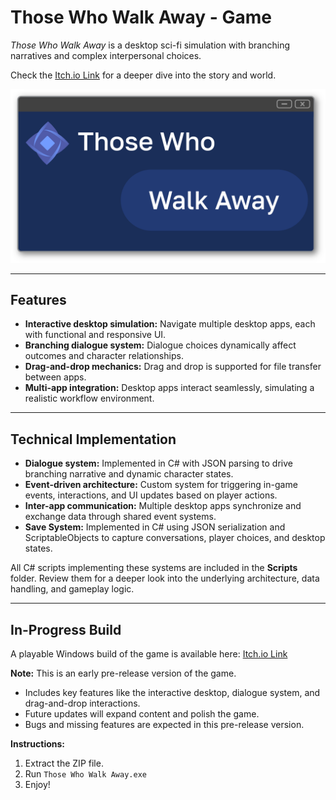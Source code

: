 # Those Who Walk Away - Game

*Those Who Walk Away* is a desktop sci-fi simulation with branching narratives and complex interpersonal choices.

Check the [Itch.io Link](https://ajaytemal.itch.io/those-who-walk-away) for a deeper dive into the story and world. 

![Game Cover](Images/GameCover.png)

---

## Features
- **Interactive desktop simulation:** Navigate multiple desktop apps, each with functional and responsive UI.  
- **Branching dialogue system:** Dialogue choices dynamically affect outcomes and character relationships.  
- **Drag-and-drop mechanics:** Drag and drop is supported for file transfer between apps.  
- **Multi-app integration:** Desktop apps interact seamlessly, simulating a realistic workflow environment.  

---

## Technical Implementation
- **Dialogue system:** Implemented in C# with JSON parsing to drive branching narrative and dynamic character states.  
- **Event-driven architecture:** Custom system for triggering in-game events, interactions, and UI updates based on player actions.  
- **Inter-app communication:** Multiple desktop apps synchronize and exchange data through shared event systems.  
- **Save System:** Implemented in C# using JSON serialization and ScriptableObjects to capture conversations, player choices, and desktop states.

All C# scripts implementing these systems are included in the **Scripts** folder. Review them for a deeper look into the underlying architecture, data handling, and gameplay logic.

---

## In-Progress Build
A playable Windows build of the game is available here: [Itch.io Link](https://ajaytemal.itch.io/those-who-walk-away)

**Note:** This is an early pre-release version of the game.  
- Includes key features like the interactive desktop, dialogue system, and drag-and-drop interactions.  
- Future updates will expand content and polish the game.  
- Bugs and missing features are expected in this pre-release version.  

**Instructions:**  
1. Extract the ZIP file.  
2. Run `Those Who Walk Away.exe`  
3. Enjoy!  
